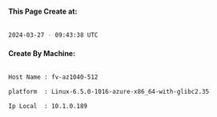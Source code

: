 
   
#### This Page Create at:

```bash

2024-03-27 - 09:43:38 UTC

```

#### Create By Machine:

```bash

Host Name : fv-az1040-512

platform  : Linux-6.5.0-1016-azure-x86_64-with-glibc2.35

Ip Local  : 10.1.0.189

```

